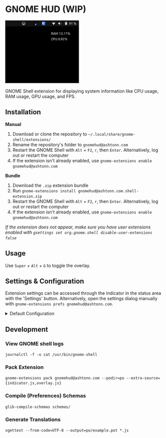 # GNOME HUD (WIP)

<img src="./images/screenshot.png" height="200px">

GNOME Shell extension for displaying system information like CPU usage, RAM usage, GPU usage, and FPS.

## Installation

**Manual**

1. Download or clone the repository to `~/.local/share/gnome-shell/extensions/`
2. Rename the repository's folder to `gnomehud@ashtonn.com`
3. Restart the GNOME Shell with `Alt` + `F2`, `r`, then `Enter`. Alternatively, log out or restart the computer
4. If the extension isn't already enabled, use `gnome-extensions enable gnomehud@ashtonn.com`

**Bundle**

1. Download the `.zip` extension bundle
2. Run `gnome-extensions install gnomehud@ashtonn.com.shell-extension.zip`
3. Restart the GNOME Shell with `Alt` + `F2`, `r`, then `Enter`. Alternatively, log out or restart the computer
4. If the extension isn't already enabled, use `gnome-extensions enable gnomehud@ashtonn.com`

*If the extension does not appear, make sure you have user extensions enabled with `gsettings set org.gnome.shell disable-user-extensions false`*

## Usage

Use `Super` + `Alt` + `G` to toggle the overlay.

## Settings & Configuration

Extension settings can be accessed through the indicator in the status area with the 'Settings' button. Alternatively, open the settings dialog manually with `gnome-extensions prefs gnomehud@ashtonn.com`.

<details>
    <summary>Default Configuration</summary>

| Setting | Default | Type | Description |
|---------|---------|------|-------------|
| show-indicator | true | boolean | Show the top-panel indicator button |
| show-overlay | false | boolean | Show the HUD overlay |
| update-delay | 1000 | integer | Delay in milliseconds between overlay updates |
| **Keybinds** |
| kb-toggle-overlay | Super + Alt + G | keybind | Toggles overlay display (bound to show-overlay setting) |
</details>

## Development

### View GNOME shell logs

```
journalctl -f -o cat /usr/bin/gnome-shell
```

### Pack Extension

```
gnome-extensions pack gnomehud@ashtonn.com --podir=po --extra-source={indicator.js,overlay.js}
```

### Compile (Preferences) Schemas

```
glib-compile-schemas schemas/
```

### Generate Translations

```
xgettext --from-code=UTF-8 --output=po/example.pot *.js
```